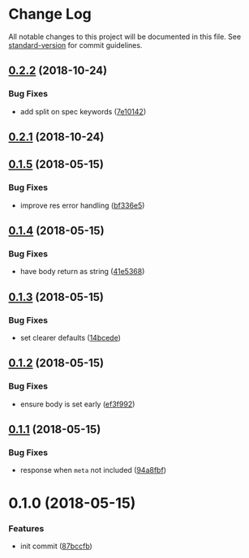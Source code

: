 # Change Log

All notable changes to this project will be documented in this file. See [standard-version](https://github.com/conventional-changelog/standard-version) for commit guidelines.

<a name="0.2.2"></a>
## [0.2.2](https://github.com/willfarrell/middy-jsonapi/compare/v0.2.1...v0.2.2) (2018-10-24)


### Bug Fixes

* add split on spec keywords ([7e10142](https://github.com/willfarrell/middy-jsonapi/commit/7e10142))



<a name="0.2.1"></a>
## [0.2.1](https://github.com/willfarrell/middy-jsonapi/compare/v0.1.5...v0.2.1) (2018-10-24)



<a name="0.1.5"></a>
## [0.1.5](https://github.com/willfarrell/middy-jsonapi/compare/v0.1.4...v0.1.5) (2018-05-15)


### Bug Fixes

* improve res error handling ([bf336e5](https://github.com/willfarrell/middy-jsonapi/commit/bf336e5))



<a name="0.1.4"></a>
## [0.1.4](https://github.com/willfarrell/middy-jsonapi/compare/v0.1.3...v0.1.4) (2018-05-15)


### Bug Fixes

* have body return as string ([41e5368](https://github.com/willfarrell/middy-jsonapi/commit/41e5368))



<a name="0.1.3"></a>
## [0.1.3](https://github.com/willfarrell/middy-jsonapi/compare/v0.1.2...v0.1.3) (2018-05-15)


### Bug Fixes

* set clearer defaults ([14bcede](https://github.com/willfarrell/middy-jsonapi/commit/14bcede))



<a name="0.1.2"></a>
## [0.1.2](https://github.com/willfarrell/middy-jsonapi/compare/v0.1.1...v0.1.2) (2018-05-15)


### Bug Fixes

* ensure body is set early ([ef3f992](https://github.com/willfarrell/middy-jsonapi/commit/ef3f992))



<a name="0.1.1"></a>
## [0.1.1](https://github.com/willfarrell/middy-jsonapi/compare/v0.1.0...v0.1.1) (2018-05-15)


### Bug Fixes

* response when `meta` not included ([94a8fbf](https://github.com/willfarrell/middy-jsonapi/commit/94a8fbf))



<a name="0.1.0"></a>
# 0.1.0 (2018-05-15)


### Features

* init commit ([87bccfb](https://github.com/willfarrell/middy-jsonapi/commit/87bccfb))
